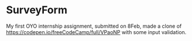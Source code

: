# SurveyForm
My first OYO internship assignment, submitted on 8Feb, made a clone of https://codepen.io/freeCodeCamp/full/VPaoNP with some input validation.
